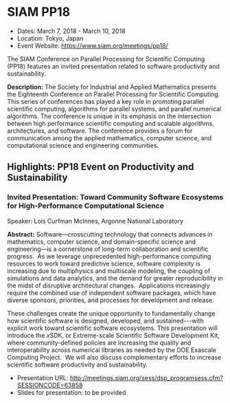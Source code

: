 
# SIAM PP18

- Dates: March 7, 2018 - March 10, 2018
- Location: Tokyo, Japan
- Event Website: https://www.siam.org/meetings/pp18/

The SIAM Conference on Parallel Processing for Scientific Computing (PP18) features an invited presentation related to software productivity and sustainability.

**Description:** The Society for Industrial and Applied Mathematics presents the Eighteenth Conference on Parallel Processing for Scientific Computing. This series of conferences has played a key role in promoting parallel scientific computing, algorithms for parallel systems, and parallel numerical algorithms. The conference is unique in its emphasis on the intersection between high performance scientific computing and scalable algorithms, architectures, and software. The conference provides a forum for communication among the applied mathematics, computer science, and computational science and engineering communities.

## Highlights: PP18 Event on Productivity and Sustainability

### Invited Presentation: Toward Community Software Ecosystems for High-Performance Computational Science

Speaker: Lois Curfman McInnes, Argonne National Laboratory

**Abstract:** Software—crosscutting technology that connects advances in mathematics, computer science, and domain-specific science and engineering—is a cornerstone of long-term collaboration and scientific progress.  As we leverage unprecedented high-performance computing resources to work toward predictive science, software complexity is increasing due to multiphysics and multiscale modeling, the coupling of simulations and data analytics, and the demand for greater reproducibility in the midst of disruptive architectural changes.  Applications increasingly require the combined use of independent software packages, which have diverse sponsors, priorities, and processes for development and release.

These challenges create the unique opportunity to fundamentally change how scientific software is designed, developed, and sustained---with explicit work toward scientific software ecosystems. This presentation will introduce the xSDK, or Extreme-scale Scientific Software Development Kit, where community-defined policies are increasing the quality and interoperability across numerical libraries as needed by the DOE Exascale Computing Project.  We will also discuss complementary efforts to increase scientific software productivity and sustainability.


- Presentation URL: http://meetings.siam.org/sess/dsp_programsess.cfm?SESSIONCODE=63858
- Slides for presentation: to be provided

<!---
Publish: yes
Categories: planning, collaboration, development
Topics: software interoperability, strategies for more effective teams, software engineering
Tags: conference
Level: 2
Prerequisites: defaults
Aggregate: none
--->
